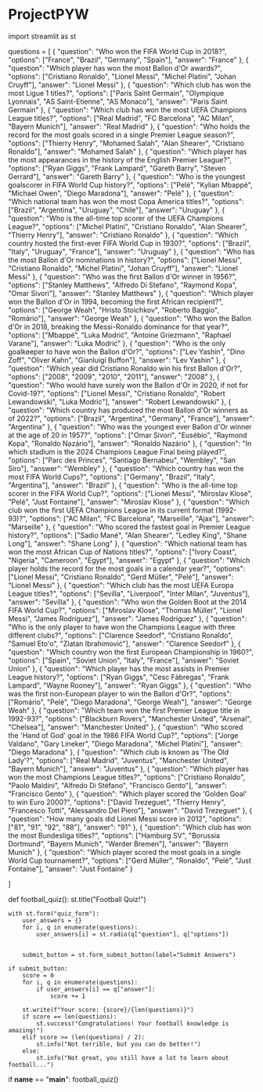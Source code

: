 # ProjectPYW

import streamlit as st

questions = [
    {
        "question": "Who won the FIFA World Cup in 2018?",
        "options": ["France", "Brazil", "Germany", "Spain"],
        "answer": "France"
    },
    {
        "question": "Which player has won the most Ballon d'Or awards?",
        "options": ["Cristiano Ronaldo", "Lionel Messi", "Michel Platini", "Johan Cruyff"],
        "answer": "Lionel Messi"
    },
    {
        "question": "Which club has won the most Ligue 1 titles?",
        "options": ["Paris Saint Germain", "Olympique Lyonnais", "AS Saint-Etienne", "AS Monaco"],
        "answer": "Paris Saint Germain"
    },
    {
       "question": "Which club has won the most UEFA Champions League titles?",
       "options": ["Real Madrid", "FC Barcelona", "AC Milan", "Bayern Munich"],
       "answer": "Real Madrid"
   },
   {
       "question": "Who holds the record for the most goals scored in a single Premier League season?",
       "options": ["Thierry Henry", "Mohamed Salah", "Alan Shearer", "Cristiano Ronaldo"],
       "answer": "Mohamed Salah"
   },
   {
       "question": "Which player has the most appearances in the history of the English Premier League?",
       "options": ["Ryan Giggs", "Frank Lampard", "Gareth Barry", "Steven Gerrard"],
       "answer": "Gareth Barry"
   },
   {
       "question": "Who is the youngest goalscorer in FIFA World Cup history?",
       "options": ["Pelé", "Kylian Mbappé", "Michael Owen", "Diego Maradona"],
       "answer": "Pelé"
   },
   {
       "question": "Which national team has won the most Copa America titles?",
       "options": ["Brazil", "Argentina", "Uruguay", "Chile"],
       "answer": "Uruguay"
   },
   {
       "question": "Who is the all-time top scorer of the UEFA Champions League?",
       "options": ["Michel Platini", "Cristiano Ronaldo", "Alan Shearer", "Thierry Henry"],
       "answer": "Cristiano Ronaldo"
   },
   {
       "question": "Which country hosted the first-ever FIFA World Cup in 1930?",
       "options": ["Brazil", "Italy", "Uruguay", "France"],
       "answer": "Uruguay"
   }, 
   {
       "question": "Who has the most Ballon d'Or nominations in history?",
       "options": ["Lionel Messi", "Cristiano Ronaldo", "Michel Platini", "Johan Cruyff"],
       "answer": "Lionel Messi"
   },
    {
        "question": "Who was the first Ballon d'Or winner in 1956?",
        "options": ["Stanley Matthews", "Alfredo Di Stefano", "Raymond Kopa", "Omar Sivori"],
        "answer": "Stanley Matthews"
    },
    {
        "question": "Which player won the Ballon d'Or in 1994, becoming the first African recipient?",
        "options": ["George Weah", "Hristo Stoichkov", "Roberto Baggio", "Romário"],
        "answer": "George Weah"
    },
    {
        "question": "Who won the Ballon d'Or in 2018, breaking the Messi-Ronaldo dominance for that year?",
        "options": ["Mbappé", "Luka Modrić", "Antoine Griezmann", "Raphael Varane"],
        "answer": "Luka Modrić"
    },
    {
        "question": "Who is the only goalkeeper to have won the Ballon d'Or?",
        "options": ["Lev Yashin", "Dino Zoff", "Oliver Kahn", "Gianluigi Buffon"],
        "answer": "Lev Yashin"
    },
    {
        "question": "Which year did Cristiano Ronaldo win his first Ballon d'Or?",
        "options": ["2008", "2009", "2010", "2011"],
        "answer": "2008"
    },
    {
        "question": "Who would have surely won the Ballon d'Or in 2020, if not for Covid-19?",
        "options": ["Lionel Messi", "Cristiano Ronaldo", "Robert Lewandowski", "Luka Modric"],
        "answer": "Robert Lewandowski"
    },
    {
        "question": "Which country has produced the most Ballon d'Or winners as of 2022?",
        "options": ["Brazil", "Argentina", "Germany", "France"],
        "answer": "Argentina"
    },
    {
        "question": "Who was the youngest ever Ballon d'Or winner at the age of 20 in 1957?",
        "options": ["Omar Sivori", "Eusébio", "Raymond Kopa", "Ronaldo Nazário"],
        "answer": "Ronaldo Nazário"
    },
    {   "question": "In which stadium is the 2024 Champions League Final being played?",
        "options": ["Parc des Princes", "Santiago Bernabeu", "Wembley", "San Siro"],
        "answer": "Wembley"
    },
    {
        "question": "Which country has won the most FIFA World Cups?",
        "options": ["Germany", "Brazil", "Italy", "Argentina"],
        "answer": "Brazil"
    },
    {
        "question": "Who is the all-time top scorer in the FIFA World Cup?",
        "options": ["Lionel Messi", "Miroslav Klose", "Pelé", "Just Fontaine"],
        "answer": "Miroslav Klose"
    },
    {
        "question": "Which club won the first UEFA Champions League in its current format (1992-93)?",
        "options": ["AC Milan", "FC Barcelona", "Marseille", "Ajax"],
        "answer": "Marseille"
    },
    {
        "question": "Who scored the fastest goal in Premier League history?",
        "options": ["Sadio Mané", "Alan Shearer", "Ledley King", "Shane Long"],
        "answer": "Shane Long"
    },
    {
        "question": "Which national team has won the most African Cup of Nations titles?",
        "options": ["Ivory Coast", "Nigeria", "Cameroon", "Egypt"],
        "answer": "Egypt"
    },
    {
        "question": "Which player holds the record for the most goals in a calendar year?",
        "options": ["Lionel Messi", "Cristiano Ronaldo", "Gerd Müller", "Pelé"],
        "answer": "Lionel Messi"
    },
    {
        "question": "Which club has the most UEFA Europa League titles?",
        "options": ["Sevilla", "Liverpool", "Inter Milan", "Juventus"],
        "answer": "Sevilla"
    },
    {
        "question": "Who won the Golden Boot at the 2014 FIFA World Cup?",
        "options": ["Miroslav Klose", "Thomas Müller", "Lionel Messi", "James Rodríguez"],
        "answer": "James Rodríguez"
    },
    {
        "question": "Who is the only player to have won the Champions League with three different clubs?",
        "options": ["Clarence Seedorf", "Cristiano Ronaldo", "Samuel Eto'o", "Zlatan Ibrahimović"],
        "answer": "Clarence Seedorf"
    },
    {
        "question": "Which country won the first European Championship in 1960?",
        "options": ["Spain", "Soviet Union", "Italy", "France"],
        "answer": "Soviet Union"
    },
    {
        "question": "Which player has the most assists in Premier League history?",
        "options": ["Ryan Giggs", "Cesc Fàbregas", "Frank Lampard", "Wayne Rooney"],
        "answer": "Ryan Giggs"
    },
    {
        "question": "Who was the first non-European player to win the Ballon d'Or?",
        "options": ["Romário", "Pelé", "Diego Maradona", "George Weah"],
        "answer": "George Weah"
    },
    {
        "question": "Which team won the first Premier League title in 1992-93?",
        "options": ["Blackburn Rovers", "Manchester United", "Arsenal", "Chelsea"],
        "answer": "Manchester United"
    },
    {
        "question": "Who scored the 'Hand of God' goal in the 1986 FIFA World Cup?",
        "options": ["Jorge Valdano", "Gary Lineker", "Diego Maradona", "Michel Platini"],
        "answer": "Diego Maradona"
    },
    {
        "question": "Which club is known as 'The Old Lady'?",
        "options": ["Real Madrid", "Juventus", "Manchester United", "Bayern Munich"],
        "answer": "Juventus"
    },
    {
        "question": "Which player has won the most Champions League titles?",
        "options": ["Cristiano Ronaldo", "Paolo Maldini", "Alfredo Di Stéfano", "Francisco Gento"],
        "answer": "Francisco Gento"
    },
    {
        "question": "Which player scored the 'Golden Goal' to win Euro 2000?",
        "options": ["David Trezeguet", "Thierry Henry", "Francesco Totti", "Alessandro Del Piero"],
        "answer": "David Trezeguet"
    },
    {
        "question": "How many goals did Lionel Messi score in 2012",
        "options": ["81", "91", "92", "88"],
        "answer": "91"
    },
    {
        "question": "Which club has won the most Bundesliga titles?",
        "options": ["Hamburg SV", "Borussia Dortmund", "Bayern Munich", "Werder Bremen"],
        "answer": "Bayern Munich"
    },
    {
        "question": "Which player scored the most goals in a single World Cup tournament?",
        "options": ["Gerd Müller", "Ronaldo", "Pelé", "Just Fontaine"],
        "answer": "Just Fontaine"
    }

]

def football_quiz():
    st.title("Football Quiz!")
    
    with st.form("quiz_form"):
        user_answers = {}
        for i, q in enumerate(questions):
            user_answers[i] = st.radio(q["question"], q["options"])


        submit_button = st.form_submit_button(label="Submit Answers")

    if submit_button:
        score = 0
        for i, q in enumerate(questions):
            if user_answers[i] == q["answer"]:
                score += 1

        st.write(f"Your score: {score}/{len(questions)}")
        if score == len(questions):
            st.success("Congratulations! Your football knowledge is amazing!")
        elif score >= (len(questions) / 2):
            st.info("Not terrible, but you can do better!")
        else:
            st.info("Not great, you still have a lot to learn about football...")

if __name__ == "__main__":
    football_quiz()
    
